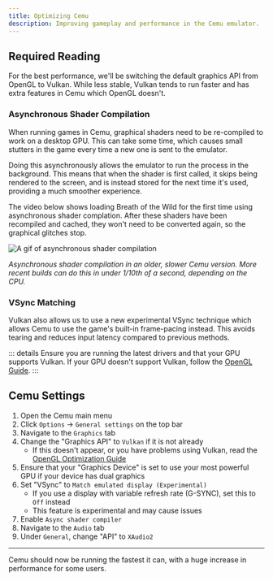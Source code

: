 ```yaml
---
title: Optimizing Cemu
description: Improving gameplay and performance in the Cemu emulator.
---
```


## Required Reading

For the best performance, we'll be switching the default graphics API from OpenGL to Vulkan. While less stable, Vulkan tends to run faster and has extra features in Cemu which OpenGL doesn't.

### Asynchronous Shader Compilation

When running games in Cemu, graphical shaders need to be re-compiled to work on a desktop GPU. This can take some time, which causes small stutters in the game every time a new one is sent to the emulator.

Doing this asynchronously allows the emulator to run the process in the background. This means that when the shader is first called, it skips being rendered to the screen, and is instead stored for the next time it's used, providing a much smoother experience.

The video below shows loading Breath of the Wild for the first time using asynchronous shader complation. After these shaders have been recompiled and cached, they won't need to be converted again, so the graphical glitches stop.

![A gif of asynchronous shader compilation](/assets/images/async.gif)

*Asynchronous shader compilation in an older, slower Cemu version. More recent builds can do this in under 1/10th of a second, depending on the CPU.*

### VSync Matching

Vulkan also allows us to use a new experimental VSync technique which allows Cemu to use the game's built-in frame-pacing instead. This avoids tearing and reduces input latency compared to previous methods.

::: details Ensure you are running the latest drivers and that your GPU supports Vulkan.
If your GPU doesn't support Vulkan, follow the [OpenGL Guide](/optimizing-cemu-(opengl)/).
:::

## Cemu Settings

1. Open the Cemu main menu
1. Click `Options` -> `General settings` on the top bar
1. Navigate to the `Graphics` tab
1. Change the "Graphics API" to `Vulkan` if it is not already
    - If this doesn't appear, or you have problems using Vulkan, read the [OpenGL Optimization Guide](/optimizing-cemu-(opengl)/)
1. Ensure that your "Graphics Device" is set to use your most powerful GPU if your device has dual graphics
1. Set "VSync" to `Match emulated display (Experimental)`
    - If you use a display with variable refresh rate (G-SYNC), set this to `Off` instead
    - This feature is experimental and may cause issues
1. Enable `Async shader compiler`
1. Navigate to the `Audio` tab
1. Under `General`, change "API" to `XAudio2`

---

Cemu should now be running the fastest it can, with a huge increase in performance for some users.
